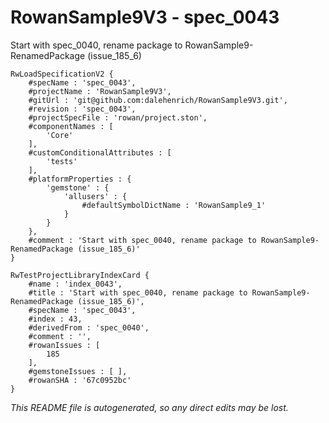 # RowanSample9V3 - spec_0043
Start with spec_0040, rename package to RowanSample9-RenamedPackage (issue_185_6)
```
RwLoadSpecificationV2 {
	#specName : 'spec_0043',
	#projectName : 'RowanSample9V3',
	#gitUrl : 'git@github.com:dalehenrich/RowanSample9V3.git',
	#revision : 'spec_0043',
	#projectSpecFile : 'rowan/project.ston',
	#componentNames : [
		'Core'
	],
	#customConditionalAttributes : [
		'tests'
	],
	#platformProperties : {
		'gemstone' : {
			'allusers' : {
				#defaultSymbolDictName : 'RowanSample9_1'
			}
		}
	},
	#comment : 'Start with spec_0040, rename package to RowanSample9-RenamedPackage (issue_185_6)'
}

RwTestProjectLibraryIndexCard {
	#name : 'index_0043',
	#title : 'Start with spec_0040, rename package to RowanSample9-RenamedPackage (issue_185_6)',
	#specName : 'spec_0043',
	#index : 43,
	#derivedFrom : 'spec_0040',
	#comment : '',
	#rowanIssues : [
		185
	],
	#gemstoneIssues : [ ],
	#rowanSHA : '67c0952bc'
}
```

*This README file is autogenerated, so any direct edits may be lost.*
